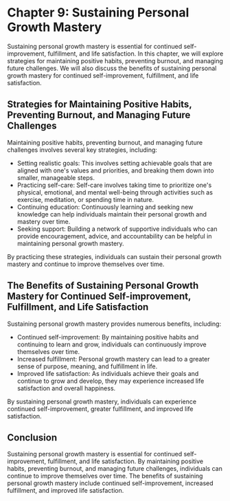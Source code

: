 Chapter 9: Sustaining Personal Growth Mastery
=============================================

Sustaining personal growth mastery is essential for continued self-improvement, fulfillment, and life satisfaction. In this chapter, we will explore strategies for maintaining positive habits, preventing burnout, and managing future challenges. We will also discuss the benefits of sustaining personal growth mastery for continued self-improvement, fulfillment, and life satisfaction.

Strategies for Maintaining Positive Habits, Preventing Burnout, and Managing Future Challenges
----------------------------------------------------------------------------------------------

Maintaining positive habits, preventing burnout, and managing future challenges involves several key strategies, including:

* Setting realistic goals: This involves setting achievable goals that are aligned with one's values and priorities, and breaking them down into smaller, manageable steps.
* Practicing self-care: Self-care involves taking time to prioritize one's physical, emotional, and mental well-being through activities such as exercise, meditation, or spending time in nature.
* Continuing education: Continuously learning and seeking new knowledge can help individuals maintain their personal growth and mastery over time.
* Seeking support: Building a network of supportive individuals who can provide encouragement, advice, and accountability can be helpful in maintaining personal growth mastery.

By practicing these strategies, individuals can sustain their personal growth mastery and continue to improve themselves over time.

The Benefits of Sustaining Personal Growth Mastery for Continued Self-improvement, Fulfillment, and Life Satisfaction
---------------------------------------------------------------------------------------------------------------------

Sustaining personal growth mastery provides numerous benefits, including:

* Continued self-improvement: By maintaining positive habits and continuing to learn and grow, individuals can continuously improve themselves over time.
* Increased fulfillment: Personal growth mastery can lead to a greater sense of purpose, meaning, and fulfillment in life.
* Improved life satisfaction: As individuals achieve their goals and continue to grow and develop, they may experience increased life satisfaction and overall happiness.

By sustaining personal growth mastery, individuals can experience continued self-improvement, greater fulfillment, and improved life satisfaction.

Conclusion
----------

Sustaining personal growth mastery is essential for continued self-improvement, fulfillment, and life satisfaction. By maintaining positive habits, preventing burnout, and managing future challenges, individuals can continue to improve themselves over time. The benefits of sustaining personal growth mastery include continued self-improvement, increased fulfillment, and improved life satisfaction.
